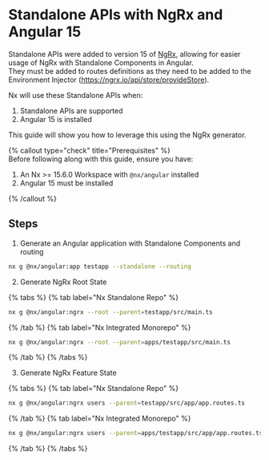 # Standalone APIs with NgRx and Angular 15

Standalone APIs were added to version 15 of [NgRx](https://ngrx.io), allowing for easier usage of NgRx with Standalone Components in Angular.  
They must be added to routes definitions as they need to be added to the Environment Injector (https://ngrx.io/api/store/provideStore).

Nx will use these Standalone APIs when:

1. Standalone APIs are supported
2. Angular 15 is installed

This guide will show you how to leverage this using the NgRx generator.

{% callout type="check" title="Prerequisites" %}  
Before following along with this guide, ensure you have:

1. An Nx >= 15.6.0 Workspace with `@nx/angular` installed
2. Angular 15 must be installed

{% /callout %}

## Steps

1. Generate an Angular application with Standalone Components and routing

```bash
nx g @nx/angular:app testapp --standalone --routing
```

2. Generate NgRx Root State

{% tabs %}
{% tab label="Nx Standalone Repo" %}

```bash
nx g @nx/angular:ngrx --root --parent=testapp/src/main.ts
```

{% /tab %}
{% tab label="Nx Integrated Monorepo" %}

```bash
nx g @nx/angular:ngrx --root --parent=apps/testapp/src/main.ts
```

{% /tab %}
{% /tabs %}

3. Generate NgRx Feature State

{% tabs %}
{% tab label="Nx Standalone Repo" %}

```bash
nx g @nx/angular:ngrx users --parent=testapp/src/app/app.routes.ts
```

{% /tab %}
{% tab label="Nx Integrated Monorepo" %}

```bash
nx g @nx/angular:ngrx users --parent=apps/testapp/src/app/app.routes.ts
```

{% /tab %}
{% /tabs %}
